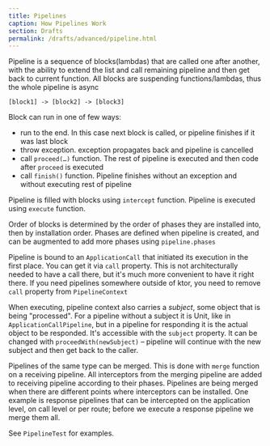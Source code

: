 ```yaml
---
title: Pipelines
caption: How Pipelines Work
section: Drafts
permalink: /drafts/advanced/pipeline.html
---
```


Pipeline is a sequence of blocks(lambdas) that are called one after another, with the ability to extend the list
and call remaining pipeline and then get back to current function. All blocks are suspending functions/lambdas, thus
the whole pipeline is async

```
[block1] -> [block2] -> [block3]
```

Block can run in one of few ways:

* run to the end. In this case next block is called, or pipeline finishes if it was last block
* throw exception. exception propagates back and pipeline is cancelled
* call `proceed(…)` function. The rest of pipeline is executed and then code after `proceed` is executed
* call `finish()` function. Pipeline finishes without an exception and without executing rest of pipeline

Pipeline is filled with blocks using `intercept` function.
Pipeline is executed using `execute` function.

Order of blocks is determined by the order of phases they are installed into, then by installation order.
Phases are defined when pipeline is created, and can be augmented to add more phases using `pipeline.phases`

Pipeline is bound to an `ApplicationCall` that initiated its execution in the first place. You can get it via `call` property.
This is not architecturally needed to have a call there, but it's much more convenient to have it right there.
If you need pipelines somewhere outside of ktor, you need to remove `call` property from `PipelineContext`

When executing, pipeline context also carries a _subject_, some object that is being "processed". For a pipeline
without a subject it is Unit, like in `ApplicationCallPipeline`, but in a pipeline for responding it is the actual object
to be responded. It's accessible with the `subject` property. It can be changed with `proceedWith(newSubject)` – pipeline
will continue with the new subject and then get back to the caller.

Pipelines of the same type can be merged. This is done with `merge` function on a receiving pipeline.
All interceptors from the merging pipeline are added to receiving pipeline according to their phases.
Pipelines are being merged when there are different points where interceptors can be installed. One example is response
pipelines that can be intercepted on the application level, on call level or per route; before we execute a response
pipeline we merge them all.



See `PipelineTest` for examples.
